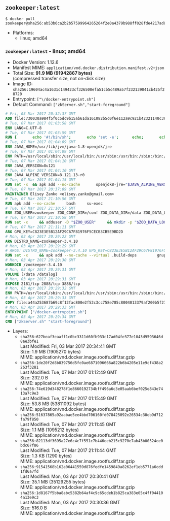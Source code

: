 ## `zookeeper:latest`

```console
$ docker pull zookeeper@sha256:ab53b6ca2b2b57599964265264f2e0a4379b988ff028fde4217ad8ab23de3059
```

-	Platforms:
	-	linux; amd64

### `zookeeper:latest` - linux; amd64

-	Docker Version: 1.12.6
-	Manifest MIME: `application/vnd.docker.distribution.manifest.v2+json`
-	Total Size: **91.9 MB (91942867 bytes)**  
	(compressed transfer size, not on-disk size)
-	Image ID: `sha256:19604ac4a1631c149423cf326500efa51cb5c489a57f232139041cb425f28720`
-	Entrypoint: `["\/docker-entrypoint.sh"]`
-	Default Command: `["zkServer.sh","start-foreground"]`

```dockerfile
# Fri, 03 Mar 2017 20:32:37 GMT
ADD file:730030a984f5f0c5dc9b15ab61da161082b5c0f6e112a9c921b42321140c3927 in / 
# Tue, 07 Mar 2017 01:03:58 GMT
ENV LANG=C.UTF-8
# Tue, 07 Mar 2017 01:03:59 GMT
RUN { 		echo '#!/bin/sh'; 		echo 'set -e'; 		echo; 		echo 'dirname "$(dirname "$(readlink -f "$(which javac || which java)")")"'; 	} > /usr/local/bin/docker-java-home 	&& chmod +x /usr/local/bin/docker-java-home
# Tue, 07 Mar 2017 01:04:09 GMT
ENV JAVA_HOME=/usr/lib/jvm/java-1.8-openjdk/jre
# Tue, 07 Mar 2017 01:04:09 GMT
ENV PATH=/usr/local/sbin:/usr/local/bin:/usr/sbin:/usr/bin:/sbin:/bin:/usr/lib/jvm/java-1.8-openjdk/jre/bin:/usr/lib/jvm/java-1.8-openjdk/bin
# Tue, 07 Mar 2017 01:04:10 GMT
ENV JAVA_VERSION=8u121
# Tue, 07 Mar 2017 01:04:10 GMT
ENV JAVA_ALPINE_VERSION=8.121.13-r0
# Tue, 07 Mar 2017 01:04:15 GMT
RUN set -x 	&& apk add --no-cache 		openjdk8-jre="$JAVA_ALPINE_VERSION" 	&& [ "$JAVA_HOME" = "$(docker-java-home)" ]
# Tue, 07 Mar 2017 20:37:09 GMT
MAINTAINER Elisey Zanko <elisey.zanko@gmail.com>
# Tue, 07 Mar 2017 21:10:56 GMT
RUN apk add --no-cache     bash     su-exec
# Tue, 07 Mar 2017 21:10:57 GMT
ENV ZOO_USER=zookeeper ZOO_CONF_DIR=/conf ZOO_DATA_DIR=/data ZOO_DATA_LOG_DIR=/datalog ZOO_PORT=2181 ZOO_TICK_TIME=2000 ZOO_INIT_LIMIT=5 ZOO_SYNC_LIMIT=2
# Tue, 07 Mar 2017 21:10:58 GMT
RUN set -x     && adduser -D "$ZOO_USER"     && mkdir -p "$ZOO_DATA_LOG_DIR" "$ZOO_DATA_DIR" "$ZOO_CONF_DIR"     && chown "$ZOO_USER:$ZOO_USER" "$ZOO_DATA_LOG_DIR" "$ZOO_DATA_DIR" "$ZOO_CONF_DIR"
# Tue, 07 Mar 2017 21:11:11 GMT
ARG GPG_KEY=C823E3E5B12AF29C67F81976F5CECB3CB5E9BD2D
# Mon, 03 Apr 2017 20:29:22 GMT
ARG DISTRO_NAME=zookeeper-3.4.10
# Mon, 03 Apr 2017 20:29:29 GMT
# ARGS: DISTRO_NAME=zookeeper-3.4.10 GPG_KEY=C823E3E5B12AF29C67F81976F5CECB3CB5E9BD2D
RUN set -x     && apk add --no-cache --virtual .build-deps         gnupg     && wget -q "http://www.apache.org/dist/zookeeper/$DISTRO_NAME/$DISTRO_NAME.tar.gz"     && wget -q "http://www.apache.org/dist/zookeeper/$DISTRO_NAME/$DISTRO_NAME.tar.gz.asc"     && export GNUPGHOME="$(mktemp -d)"     && gpg --keyserver ha.pool.sks-keyservers.net --recv-key "$GPG_KEY"     && gpg --batch --verify "$DISTRO_NAME.tar.gz.asc" "$DISTRO_NAME.tar.gz"     && tar -xzf "$DISTRO_NAME.tar.gz"     && mv "$DISTRO_NAME/conf/"* "$ZOO_CONF_DIR"     && rm -r "$GNUPGHOME" "$DISTRO_NAME.tar.gz" "$DISTRO_NAME.tar.gz.asc"     && apk del .build-deps
# Mon, 03 Apr 2017 20:29:30 GMT
WORKDIR /zookeeper-3.4.10
# Mon, 03 Apr 2017 20:29:31 GMT
VOLUME [/data /datalog]
# Mon, 03 Apr 2017 20:29:31 GMT
EXPOSE 2181/tcp 2888/tcp 3888/tcp
# Mon, 03 Apr 2017 20:29:32 GMT
ENV PATH=/usr/local/sbin:/usr/local/bin:/usr/sbin:/usr/bin:/sbin:/bin:/usr/lib/jvm/java-1.8-openjdk/jre/bin:/usr/lib/jvm/java-1.8-openjdk/bin:/zookeeper-3.4.10/bin ZOOCFGDIR=/conf
# Mon, 03 Apr 2017 20:29:33 GMT
COPY file:a44a253687b69c8f12fac800e2f52c3cc758e785c8004013379af200b5f27bea in / 
# Mon, 03 Apr 2017 20:29:33 GMT
ENTRYPOINT ["/docker-entrypoint.sh"]
# Mon, 03 Apr 2017 20:29:34 GMT
CMD ["zkServer.sh" "start-foreground"]
```

-	Layers:
	-	`sha256:627beaf3eaaff1c0bc3311d60fb933c17ad04fe377e1043d9593646d8ae3bfe1`  
		Last Modified: Fri, 03 Mar 2017 20:34:41 GMT  
		Size: 1.9 MB (1905270 bytes)  
		MIME: application/vnd.docker.image.rootfs.diff.tar.gzip
	-	`sha256:1de20f2d8b839756d5fc0ae6871096666a822b6b4205e11e9cf438a2263f3281`  
		Last Modified: Tue, 07 Mar 2017 01:12:49 GMT  
		Size: 232.0 B  
		MIME: application/vnd.docker.image.rootfs.diff.tar.gzip
	-	`sha256:74e619d348278f1e8660192734bff496a6c3e05aab6bef025e843e7413a7c9e3`  
		Last Modified: Tue, 07 Mar 2017 01:15:49 GMT  
		Size: 53.8 MB (53811092 bytes)  
		MIME: application/vnd.docker.image.rootfs.diff.tar.gzip
	-	`sha256:51637865a92aabae5ee4bbd706160fd078425092e26534c30eb9d712fa79f850`  
		Last Modified: Tue, 07 Mar 2017 21:11:45 GMT  
		Size: 1.1 MB (1095212 bytes)  
		MIME: application/vnd.docker.image.rootfs.diff.tar.gzip
	-	`sha256:82113df3695a27e6c4c7f551c7b446eeb215c9270e7ab43b00524ce0bdc67f86`  
		Last Modified: Tue, 07 Mar 2017 21:11:44 GMT  
		Size: 1.3 KB (1290 bytes)  
		MIME: application/vnd.docker.image.rootfs.diff.tar.gzip
	-	`sha256:91541568b162a06441559d876fedfe1459849a8262ef1eb5771a6cdd1fd6a7fd`  
		Last Modified: Mon, 03 Apr 2017 20:30:41 GMT  
		Size: 35.1 MB (35129255 bytes)  
		MIME: application/vnd.docker.image.rootfs.diff.tar.gzip
	-	`sha256:1d8167f5bba8abc5382b64af4c9c65cdeb1b825ca383e05c4ff044104a13e9c3`  
		Last Modified: Mon, 03 Apr 2017 20:30:36 GMT  
		Size: 516.0 B  
		MIME: application/vnd.docker.image.rootfs.diff.tar.gzip
